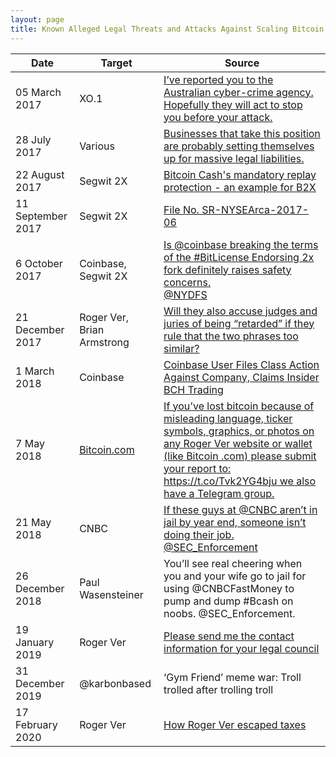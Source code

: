 ```yaml
---
layout: page
title: Known Alleged Legal Threats and Attacks Against Scaling Bitcoin
---
```


| Date              | Target                             | Source                                                                                                                                                                                                                                                                                                               |
| ----------------- | ---------------------------------- | -------------------------------------------------------------------------------------------------------------------------------------------------------------------------------------------------------------------------------------------------------------------------------------------------------------------- |
| 05 March 2017     | XO.1                               | [I’ve reported you to the Australian cyber-crime agency. Hopefully they will act to stop you before your attack.](https://np.reddit.com/r/Bitcoin/comments/5xkvc1/psa_were_running_a_stress_test_of_our_blockchain/deizcgq/)                                                                                         |
| 28 July 2017      | Various                            | [Businesses that take this position are probably setting themselves up for massive legal liabilities.](https://twitter.com/eric_lombrozo/status/890900135990837249)                                                                                                                                                  |
| 22 August 2017    | Segwit 2X                          | [Bitcoin Cash's mandatory replay protection - an example for B2X](https://lists.linuxfoundation.org/pipermail/bitcoin-segwit2x/2017-August/000259.html)                                                                                                                                                              |
| 11 September 2017 | Segwit 2X                          | [](https://www.sec.gov/comments/sr-nysearca-2017-06/nysearca201706-161046.htm)[File No. SR-NYSEArca-2017-06](https://www.sec.gov/comments/sr-nysearca-2017-06/nysearca201706-161046.htm)                                                                                                                             |
| 6 October 2017    | Coinbase, Segwit 2X                | [](https://twitter.com/Excellion/status/916491407270879232)[Is @coinbase breaking the terms of the #BitLicense Endorsing 2x fork definitely raises safety concerns.<br>@NYDFS](https://twitter.com/Excellion/status/916491407270879232)                                                                              |
| 21 December 2017  | Roger Ver, Brian Armstrong         | [Will they also accuse judges and juries of being “retarded” if they rule that the two phrases too similar?](https://twitter.com/pierre_rochard/status/943870400840306694?s=20)                                                                                                                                      |
| 1 March 2018      | Coinbase                           | [Coinbase User Files Class Action Against Company, Claims Insider BCH Trading](https://cointelegraph.com/news/coinbase-user-files-class-action-against-company-claims-insider-bch-trading)                                                                                                                           |
| 7 May 2018        | [Bitcoin.com](http://bitcoin.com/) | [If you’ve lost bitcoin because of misleading language, ticker symbols, graphics, or photos on any Roger Ver website or wallet (like Bitcoin .com) please submit your report to: https://t.co/Tvk2YG4bju we also have a Telegram group.](https://twitter.com/Ragnarly/status/990212856820809729?ref_src=twsrc%5Etfw) |
| 21 May 2018       | CNBC                               | [If these guys at @CNBC aren’t in jail by year end, someone isn’t doing their job. @SEC\_Enforcement](https://twitter.com/Excellion/status/976628574919671808?s=20)                                                                                                                                                  |
| 26 December 2018  | Paul Wasensteiner                  | You’ll see real cheering when you and your wife go to jail for using @CNBCFastMoney to pump and dump #Bcash on noobs. @SEC\_Enforcement.                                                                                                                                                                             |
| 19 January 2019   | Roger Ver                          | [Please send me the contact information for your legal council](https://www.reddit.com/r/btc/comments/ahu9zo/please_send_me_the_contact_information_for_your/)                                                                                                                                                       |
| 31 December 2019  | @karbonbased                       | ‘Gym Friend’ meme war: Troll trolled after trolling troll                                                                                                                                                                                                                                                            |
| 17 February 2020  | Roger Ver                          | [How Roger Ver escaped taxes](https://www.reddit.com/r/btc/comments/f5lm9r/how_roger_ver_escaped_taxes/fhzg431/?utm_source=share&utm_medium=web2x)                                                                                                                                                                   |
